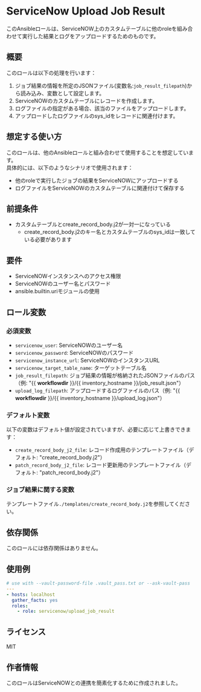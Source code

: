 # ServiceNow Upload Job Result

このAnsibleロールは、ServiceNOW上のカスタムテーブルに他のroleを組み合わせて実行した結果とログをアップロードするためのものです。

## 概要

このロールは以下の処理を行います：

1. ジョブ結果の情報を所定のJSONファイル(変数名:`job_result_filepath`)から読み込み、変数として設定します。
2. ServiceNOWのカスタムテーブルにレコードを作成します。
3. ログファイルの指定がある場合、該当のファイルをアップロードします。
4. アップロードしたログファイルのsys_idをレコードに関連付けます。

## 想定する使い方
このロールは、他のAnsibleロールと組み合わせて使用することを想定しています。  
具体的には、以下のようなシナリオで使用されます：

- 他のroleで実行したジョブの結果をServiceNOWにアップロードする
- ログファイルをServiceNOWのカスタムテーブルに関連付けて保存する

## 前提条件
- カスタムテーブルとcreate_record_body.j2が一対一になっている
  - create_record_body.j2のキー名とカスタムテーブルのsys_idは一致している必要があります

## 要件

- ServiceNOWインスタンスへのアクセス権限
- ServiceNOWのユーザー名とパスワード
- ansible.builtin.uriモジュールの使用

## ロール変数

### 必須変数

- `servicenow_user`: ServiceNOWのユーザー名
- `servicenow_password`: ServiceNOWのパスワード
- `servicenow_instance_url`: ServiceNOWのインスタンスURL
- `servicenow_target_table_name`: ターゲットテーブル名
- `job_result_filepath`: ジョブ結果の情報が格納されたJSONファイルのパス（例: "{{ __workflowdir__ }}/{{ inventory_hostname }}/job_result.json"）
- `upload_log_filepath`: アップロードするログファイルのパス（例: "{{ __workflowdir__ }}/{{ inventory_hostname }}/upload_log.json"）

### デフォルト変数

以下の変数はデフォルト値が設定されていますが、必要に応じて上書きできます：

- `create_record_body_j2_file`: レコード作成用のテンプレートファイル（デフォルト: "create_record_body.j2"）
- `patch_record_body_j2_file`: レコード更新用のテンプレートファイル（デフォルト: "patch_record_body.j2"）

### ジョブ結果に関する変数
テンプレートファイル`./templates/create_record_body.j2`を参照してください。

## 依存関係
このロールには依存関係はありません。

## 使用例

```yaml
# use with --vault-password-file .vault_pass.txt or --ask-vault-pass
---
- hosts: localhost
  gather_facts: yes
  roles:
    - role: servicenow/upload_job_result
```

## ライセンス

MIT

## 作者情報

このロールはServiceNOWとの連携を簡素化するために作成されました。
